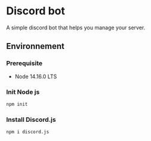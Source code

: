 # Discord bot 

A simple discord bot that helps you manage your server.

## Environnement 
### Prerequisite

* Node 14.16.0 LTS 


### Init Node js 

```bash
npm init 
```
### Install Discord.js

```
npm i discord.js
```
